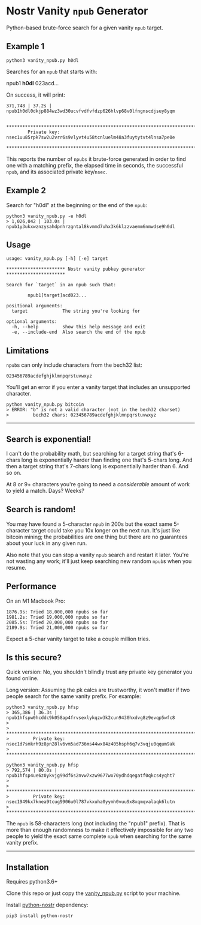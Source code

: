# Nostr Vanity `npub` Generator

Python-based brute-force search for a given vanity `npub` target.


## Example 1
```
python3 vanity_npub.py h0dl
```

Searches for an `npub` that starts with:

npub1 <b>h0dl</b> 023acd...

On success, it will print:
```
371,748 | 37.2s | npub1h0dl0dkjp884wz3wd30ucvfvdfvfdzp626hlvp68v0lfngnscdjsuy8yqm

        ****************************************************************************
        Private key: nsec1uu85rpk7sw2u2vrr6s9vlyvt4u58tcnluelm48a3fuytytvt4lnsa7pe0e
        ****************************************************************************
```

This reports the number of `npubs` it brute-force generated in order to find one with a matching prefix, the elapsed time in seconds, the successful `npub`, and its associated private key/`nsec`.


## Example 2
Search for "h0dl" at the beginning or the end of the `npub`:
```
python3 vanity_npub.py -e h0dl
> 1,026,042 | 103.0s | npub1y3ukxwznzysahdpnhrzgntal8kvmmd7uhx3k6klzzvaemm6nmwdse9h0dl
```


## Usage
```
usage: vanity_npub.py [-h] [-e] target

********************** Nostr vanity pubkey generator **********************

Search for `target` in an npub such that:

        npub1[target]acd023...

positional arguments:
  target             The string you're looking for

optional arguments:
  -h, --help         show this help message and exit
  -e, --include-end  Also search the end of the npub
```

## Limitations
`npub`s can only include characters from the bech32 list:
```
023456789acdefghjklmnpqrstuvwxyz
```

You'll get an error if you enter a vanity target that includes an unsupported character.
```
python vanity_npub.py bitcoin
> ERROR: "b" is not a valid character (not in the bech32 charset)
>         bech32 chars: 023456789acdefghjklmnpqrstuvwxyz
```

---


## Search is exponential!
I can't do the probability math, but searching for a target string that's 6-chars long is exponentially harder than finding one that's 5-chars long. And then a target string that's 7-chars long is exponentially harder than 6. And so on.

At 8 or 9+ characters you're going to need a *considerable* amount of work to yield a match. Days? Weeks?


## Search is random!
You may have found a 5-character `npub` in 200s but the exact same 5-character target could take you 10x longer on the next run. It's just like bitcoin mining; the probabilities are one thing but there are no guarantees about your luck in any given run.

Also note that you can stop a vanity `npub` search and restart it later. You're not wasting any work; it'll just keep searching new random `npub`s when you resume.


## Performance
On an M1 Macbook Pro:
```
1876.9s: Tried 18,000,000 npubs so far
1981.2s: Tried 19,000,000 npubs so far
2085.5s: Tried 20,000,000 npubs so far
2189.9s: Tried 21,000,000 npubs so far
```

Expect a 5-char vanity target to take a couple million tries.


## Is this secure?
Quick version: No, you shouldn't blindly trust any private key generator you found online.

Long version: Assuming the pk calcs are trustworthy, it won't matter if two people search for the same vanity prefix. For example:

```
python3 vanity_npub.py hfsp
> 365,386 | 36.3s | npub1hfspw0hcddc9k058ap4frvsexlykqzw3k2cun9430hxdvg8z9evqp5wfc8
>
>         ****************************************************************************
>         Private key: nsec1d7smkrh9z8pn28lv6vm5ad736ms44wx84z405hsph6q7v3vqju0qqum9ak
>         ****************************************************************************

python3 vanity_npub.py hfsp
> 792,574 | 80.0s | npub1hfsp4ue6z0ykvjg99df6s2nvw7xzw9677wx70ydhdqegatf0qkcs4yqht7
>
>         ****************************************************************************
>         Private key: nsec1949kx7knea9tcug9906u0l787vkxuha0yymh0vuu9x8xqmqvalaqk6lutn
>         ****************************************************************************
```

The `npub` is 58-characters long (not including the "npub1" prefix). That is more than enough randomness to make it effectively impossible for any two people to yield the exact same complete `npub` when searching for the same vanity prefix.

---

## Installation
Requires python3.6+

Clone this repo or just copy the [vanity_npub.py](vanity_npub.py) script to your machine.

Install [python-nostr](https://github.com/jeffthibault/python-nostr) dependency:
```
pip3 install python-nostr
```
